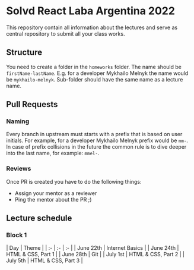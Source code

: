 # Solvd React Laba Argentina 2022

This repository contain all information about the lectures and serve as central repository to submit all your class works.

## Structure
You need to create a folder in the `homeworks` folder. The name should be `firstName-lastName`. E.g. for a developer Mykhailo Melnyk the name would be `mykhailo-melnyk`. Sub-folder should have the same name as a lecture name.

## Pull Requests
### Naming
Every branch in upstream must starts with a prefix that is based on user initials. For example, for a developer Mykhailo Melnyk prefix would be `mm-`. In case of prefix collisions in the future the common rule is to dive deeper into the last name, for example: `mmel-`.

### Reviews
Once PR is created you have to do the following things:

- Assign your mentor as a reviewer
- Ping the mentor about the PR ;)

## Lecture schedule

### Block 1
| Day | Theme |
| :- | :- | :- |
| June 22th | Internet Basics |
| June 24th | HTML & CSS, Part 1 |
| June 28th | Git |
| July 1st | HTML & CSS, Part 2 |
| July 5th | HTML & CSS, Part 3 |

